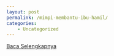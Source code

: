 ```yaml
---
layout: post
permalink: /mimpi-membantu-ibu-hamil/
categories:
    - Uncategorized
---
```


[Baca Selengkapnya](/07)